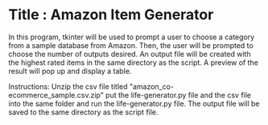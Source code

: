 # Title : Amazon Item Generator

  In this program, tkinter will be used to prompt a user to choose a category from a sample database from Amazon. Then, the user will be prompted to choose the number of outputs desired. An output file will be created with the highest rated items in the same directory as the script. A preview of the result will pop up and display a table.

Instructions: Unzip the csv file titled "amazon_co-ecommerce_sample.csv.zip" put the life-generator.py file and the csv file into the same folder and run the life-generator.py file. The output file will be saved to the same directory as the script file. 
